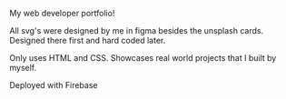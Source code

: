 My web developer portfolio!

All svg's were designed by me in figma besides the unsplash cards. Designed there first and hard coded later.

Only uses HTML and CSS. Showcases real world projects that I built by myself.

Deployed with Firebase
